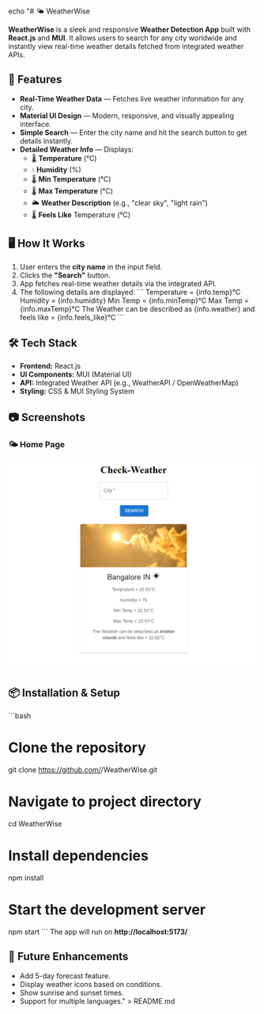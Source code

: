 echo "# 🌤 WeatherWise

**WeatherWise** is a sleek and responsive **Weather Detection App** built with **React.js** and **MUI**. It allows users to search for any city worldwide and instantly view real-time weather details fetched from integrated weather APIs.

## 🚀 Features
- **Real-Time Weather Data** — Fetches live weather information for any city.
- **Material UI Design** — Modern, responsive, and visually appealing interface.
- **Simple Search** — Enter the city name and hit the search button to get details instantly.
- **Detailed Weather Info** — Displays:
  - 🌡 **Temperature** (°C)
  - 💧 **Humidity** (%)
  - 🌡 **Min Temperature** (°C)
  - 🌡 **Max Temperature** (°C)
  - 🌥 **Weather Description** (e.g., \"clear sky\", \"light rain\")
  - 🌡 **Feels Like** Temperature (°C)

## 🖥️ How It Works
1. User enters the **city name** in the input field.
2. Clicks the **\"Search\"** button.
3. App fetches real-time weather details via the integrated API.
4. The following details are displayed:
\`\`\`
Temperature = {info.temp}°C
Humidity = {info.humidity}
Min Temp = {info.minTemp}°C
Max Temp = {info.maxTemp}°C
The Weather can be described as {info.weather} and feels like = {info.feels_like}°C
\`\`\`

## 🛠️ Tech Stack
- **Frontend:** React.js
- **UI Components:** MUI (Material UI)
- **API:** Integrated Weather API (e.g., WeatherAPI / OpenWeatherMap)
- **Styling:** CSS & MUI Styling System

## 📷 Screenshots
### 🌤 Home Page
![Home Page](screenshots/image.png)

## 📦 Installation & Setup
\`\`\`bash
# Clone the repository
git clone https://github.com/<your-username>/WeatherWise.git

# Navigate to project directory
cd WeatherWise

# Install dependencies
npm install

# Start the development server
npm start
\`\`\`
The app will run on **http://localhost:5173/**

## 🔮 Future Enhancements
- Add 5-day forecast feature.
- Display weather icons based on conditions.
- Show sunrise and sunset times.
- Support for multiple languages." > README.md
